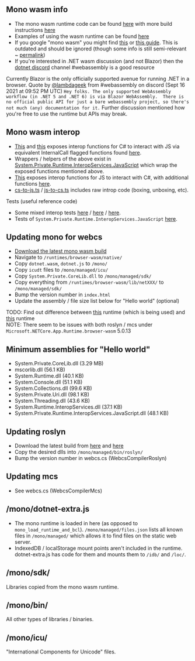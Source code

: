 ## Mono wasm info

- The mono wasm runtime code can be found [here](https://github.com/dotnet/runtime/tree/main/src/mono/wasm) with more build instructions [here](https://github.com/dotnet/runtime/blob/main/docs/workflow/building/libraries/webassembly-instructions.md)
- Examples of using the wasm runtime can be found [here](https://github.com/dotnet/runtime/tree/main/src/mono/sample/wasm)
- If you google "mono wasm" you might find [this](https://github.com/mono/mono/tree/main/sdks/wasm) or [this guide](https://github.com/mono/mono/blob/main/sdks/wasm/docs/getting-started/obtain-wasm-sdk.md). This is outdated and should be ignored (though some info is still semi-relevant ~ [permalink](https://github.com/mono/mono/tree/fbdbe8395949668d2584dcbc0072029da9ac7a86/sdks/wasm))
- If you're interested in .NET wasm discussion (and not Blazor) then the [dotnet discord](https://aka.ms/dotnet-discord) channel #webassembly is a good resource

Currently Blazor is the only officially supported avenue for running .NET in a browser. Quote by [@lambdageek](https://github.com/lambdageek) from #webassembly on discord (Sept 16 2021 at 09:52 PM UTC) `Hey folks. The only supported WebAssembly workflow (in .NET 5 and .NET 6) is via Blazor WebAssembly.  There is no official public API for just a bare webassembly project, so there's not much (any) documentation for it.` Further discussion mentioned how you're free to use the runtime but APIs may break.

## Mono wasm interop
- [This](https://github.com/dotnet/runtime/blob/69b5d67d9418d672609aa6e2c418a3d4ae00ad18/src/mono/wasm/runtime/driver.c#L438) and [this](https://github.com/dotnet/runtime/blob/69b5d67d9418d672609aa6e2c418a3d4ae00ad18/src/mono/wasm/runtime/corebindings.c#L35) exposes interop functions for C# to interact with JS via equivalent InternalCall flagged functions found [here](https://github.com/dotnet/runtime/blob/a546fa486cedbabe3d9cf9fbf25debf7e7578698/src/libraries/Common/src/Interop/Browser/Interop.Runtime.cs).
- Wrappers / helpers of the above exist in [System.Private.Runtime.InteropServices.JavaScript](https://github.com/dotnet/runtime/tree/1b423c3184e833d6e4b725fe4f8b97267bb82dc0/src/libraries/System.Private.Runtime.InteropServices.JavaScript/src/System/Runtime/InteropServices/JavaScript) which wrap the exposed functions mentioned above.
- [This](https://github.com/dotnet/runtime/blob/69b5d67d9418d672609aa6e2c418a3d4ae00ad18/src/mono/wasm/runtime/cwraps.ts#L73-L131) exposes interop functions for JS to interact with C#, with additional functions [here](https://github.com/dotnet/runtime/blob/69b5d67d9418d672609aa6e2c418a3d4ae00ad18/src/mono/wasm/runtime/method-calls.ts).
- [cs-to-js.ts](https://github.com/dotnet/runtime/blob/da0e0f73e24036a88411dde8158df80e5f4bff01/src/mono/wasm/runtime/cs-to-js.ts) / [js-to-cs.ts](https://github.com/dotnet/runtime/blob/da0e0f73e24036a88411dde8158df80e5f4bff01/src/mono/wasm/runtime/js-to-cs.ts) includes raw introp code (boxing, unboxing, etc).

Tests (useful reference code)
- Some mixed interop tests [here](https://github.com/dotnet/runtime/blob/69b5d67d9418d672609aa6e2c418a3d4ae00ad18/src/libraries/System.Private.Runtime.InteropServices.JavaScript/tests/System/Runtime/InteropServices/JavaScript/MarshalTests.cs#L323-L325) / [here](https://github.com/dotnet/runtime/blob/69b5d67d9418d672609aa6e2c418a3d4ae00ad18/src/libraries/System.Private.Runtime.InteropServices.JavaScript/tests/System/Runtime/InteropServices/JavaScript/HelperMarshal.cs) / [here](https://github.com/dotnet/runtime/blob/69b5d67d9418d672609aa6e2c418a3d4ae00ad18/src/mono/wasm/test-main.js#L223).
- Tests of `System.Private.Runtime.InteropServices.JavaScript` [here](https://github.com/dotnet/runtime/blob/69b5d67d9418d672609aa6e2c418a3d4ae00ad18/src/libraries/System.Private.Runtime.InteropServices.JavaScript/tests/System/Runtime/InteropServices/JavaScript/JavaScriptTests.cs).

## Updating mono for webcs
- [Download the latest mono wasm build](https://www.nuget.org/packages/Microsoft.NETCore.App.Runtime.Mono.browser-wasm/)
- Navigate to `/runtimes/browser-wasm/native/`
- Copy `dotnet.wasm`, `dotnet.js` to `/mono/`
- Copy `icudt` files to `/mono/managed/icu/`
- Copy `System.Private.CoreLib.dll` to `/mono/managed/sdk/`
- Copy everything from `/runtimes/browser-wasm/lib/netXXX/` to `/mono/managed/sdk/`
- Bump the version number in `index.html`
- Update the assembly / file size list below for "Hello world" (optional)

TODO: Find out difference between [this](https://www.nuget.org/packages/Microsoft.NETCore.App.Runtime.Mono.browser-wasm/) runtime (which is being used) and [this](https://www.nuget.org/packages/Microsoft.NETCore.App.Runtime.browser-wasm/) runtime  
NOTE: There seem to be issues with both roslyn / mcs under `Microsoft.NETCore.App.Runtime.browser-wasm` 5.0.13

## Minimum assemblies for "Hello world"
- System.Private.CoreLib.dll (3.29 MB)
- mscorlib.dll (56.1 KB)
- System.Runtime.dll (40.1 KB)
- System.Console.dll (51.1 KB)
- System.Collections.dll (99.6 KB)
- System.Private.Uri.dll (98.1 KB)
- System.Threading.dll (43.6 KB)
- System.Runtime.InteropServices.dll (37.1 KB)
- System.Private.Runtime.InteropServices.JavaScript.dll (48.1 KB)

## Updating roslyn
- Download the latest build from [here](https://www.nuget.org/packages/Microsoft.CodeAnalysis.CSharp) and [here](https://www.nuget.org/packages/Microsoft.CodeAnalysis.Common)
- Copy the desired dlls into `/mono/managed/bin/roslyn/`
- Bump the version number in webcs.cs (WebcsCompilerRoslyn)

## Updating mcs
- See webcs.cs (WebcsCompilerMcs)

## /mono/dotnet-extra.js
- The mono runtime is loaded in here (as opposed to `mono_load_runtime_and_bcl`). `/mono/managed/files.json` lists all known files in `/mono/managed/` which allows it to find files on the static web server.
- IndexedDB / localStorage mount points aren't included in the runtime. dotnet-extra.js has code for them and mounts them to `/idb/` and `/loc/`.

## /mono/sdk/
Libraries copied from the mono wasm runtime.

## /mono/bin/
All other types of libraries / binaries.

## /mono/icu/
"International Components for Unicode" files.